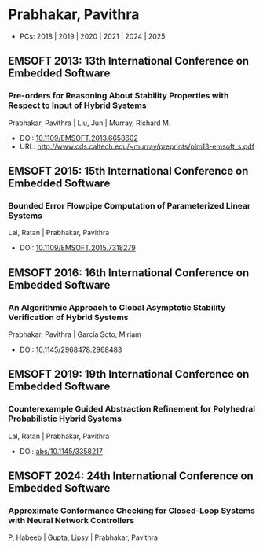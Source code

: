 # Prabhakar, Pavithra

* PCs: 2018 | 2019 | 2020 | 2021 | 2024 | 2025

## EMSOFT 2013: 13th International Conference on Embedded Software

### Pre-orders for Reasoning About Stability Properties with Respect to Input of Hybrid Systems
Prabhakar, Pavithra | Liu, Jun | Murray, Richard M.
* DOI: [10.1109/EMSOFT.2013.6658602](https://doi.org/10.1109/EMSOFT.2013.6658602)
* URL: <http://www.cds.caltech.edu/~murray/preprints/plm13-emsoft_s.pdf>

## EMSOFT 2015: 15th International Conference on Embedded Software

### Bounded Error Flowpipe Computation of Parameterized Linear Systems
Lal, Ratan | Prabhakar, Pavithra
* DOI: [10.1109/EMSOFT.2015.7318279](https://doi.org/10.1109/EMSOFT.2015.7318279)

## EMSOFT 2016: 16th International Conference on Embedded Software

### An Algorithmic Approach to Global Asymptotic Stability Verification of Hybrid Systems
Prabhakar, Pavithra | García Soto, Miriam
* DOI: [10.1145/2968478.2968483](https://doi.org/10.1145/2968478.2968483)

## EMSOFT 2019: 19th International Conference on Embedded Software

### Counterexample Guided Abstraction Refinement for Polyhedral Probabilistic Hybrid Systems
Lal, Ratan | Prabhakar, Pavithra
* DOI: [abs/10.1145/3358217](https://doi.org/abs/10.1145/3358217)

## EMSOFT 2024: 24th International Conference on Embedded Software

### Approximate Conformance Checking for Closed-Loop Systems with Neural Network Controllers
P, Habeeb | Gupta, Lipsy | Prabhakar, Pavithra

